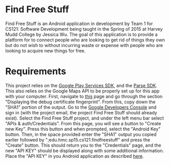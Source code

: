 # Find Free Stuff

Find Free Stuff is an Android application in development by Team 1 for CS121: Software Development being taught in the Spring of 2015 at Harvey Mudd College by Jessica Wu. The goal of this application is to provide a platform for to connect people who are looking to get rid of things they own but do not wish to without incurring waste or expense with people who are looking to acquire new things for free.

# Requirements
This project relies on the [Google Play Services SDK](https://developer.android.com/google/play-services/setup.html), and the [Parse SDK](https://parse.com/apps/quickstart#parse_data/mobile/android/native/existing). This also relies on the Google Maps API to be properly set up for this app with your computer. First, navigate to [this](https://developers.google.com/maps/documentation/android/start#display_your_apps_certificate_information) page and go through the section "Displaying the debug certificate fingerprint". From this, copy down the "SHA1" portion of the output. Go to the [Google Developers Console](https://console.developers.google.com/project) and sign in (with the project email, the project Find Free Stuff should already exist). Select the Find Free Stuff project, and under the left menu bar select "APIs & auth/Credentials". From this page, you will see a button to "Create new Key". Press this button and when prompted, select the "Android Key" button. Then, in the space provided enter the "SHA1" output you copied earlier followed by ";edu.hmc.sp15.cs121.findfreestuff" and press the "Create" button. This should return you to the "Credentials" page, and the new "API KEY" should be displayed along with some additional information. Place the "API KEY" in you Android application as described [here](https://developers.google.com/maps/documentation/android/start#add_the_api_key_to_your_application).